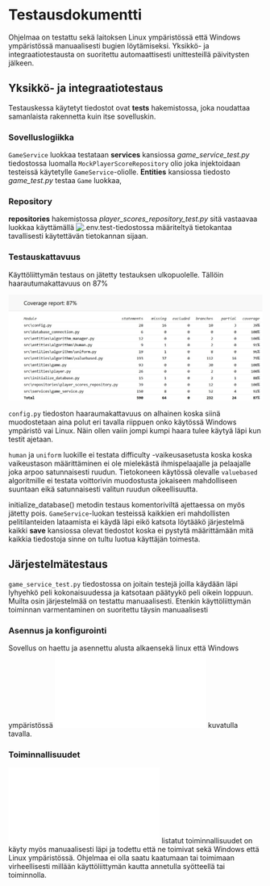 # Testausdokumentti

Ohjelmaa on testattu sekä laitoksen Linux ympäristössä että Windows ympäristössä manuaalisesti bugien löytämiseksi. Yksikkö- ja integraatiotestausta on suoritettu automaattisesti unittesteillä päivitysten jälkeen.

## Yksikkö- ja integraatiotestaus
Testauskessa käytetyt tiedostot ovat **tests** hakemistossa, joka noudattaa samanlaista rakennetta kuin itse sovelluskin.

### Sovelluslogiikka
`GameService` luokkaa testataan **services** kansiossa *game_service_test.py* tiedostossa luomalla `MockPlayerScoreRepository` olio joka injektoidaan testeissä käytetylle `GameService`-oliolle. **Entities** kansiossa tiedosto *game_test.py* testaa `Game` luokkaa,

### Repository
**repositories** hakemistossa *player_scores_repository_test.py* sitä vastaavaa luokkaa käyttämällä ![.env.test](../.env.test)-tiedostossa määriteltyä tietokantaa tavallisesti käytettävän tietokannan sijaan.

### Testauskattavuus
Käyttöliittymän testaus on jätetty testauksen ulkopuolelle. Tällöin haarautumakattavuus on 87%

![](./dokumentaatio/kuvat/haaraumakattavuus.jpg)

`config.py` tiedoston haaraumakattavuus on alhainen koska siinä muodostetaan aina polut eri tavalla riippuen onko käytössä Windows ympäristö vai Linux. Näin ollen vaiin jompi kumpi haara tulee käytyä läpi kun testit ajetaan.

`human` ja `uniform` luokille ei testata difficulty -vaikeusasetusta koska koska vaikeustason määrittäminen ei ole mielekästä ihmispelaajalle ja pelaajalle joka arpoo satunnaisesti ruudun. Tietokoneen käytössä olevalle `valuebased` algoritmille ei testata voittorivin muodostusta jokaiseen mahdolliseen suuntaan eikä satunnaisesti valitun ruudun oikeellisuutta.

initialize_database() metodin testaus komentoriviltä ajettaessa on myös jätetty pois. `GameService`-luokan testeissä kaikkien eri mahdollisten pelitilanteiden lataamista ei käydä läpi eikö katsota löytääkö järjestelmä kaikki **save** kansiossa olevat tiedostot koska ei pystytä määrittämään mitä kaikkia tiedostoja sinne on tultu luotua käyttäjän toimesta.

## Järjestelmätestaus
`game_service_test.py` tiedostossa on joitain testejä joilla käydään läpi lyhyehkö peli kokonaisuudessa ja katsotaan päätyykö peli oikein loppuun. Muilta osin järjestelmää on testattu manuaalisesti. Etenkin käyttöliittymän toiminnan varmentaminen on suoritettu täysin manuaalisesti

### Asennus ja konfigurointi
Sovellus on haettu ja asennettu alusta alkaensekä linux että Windows ympäristössä ![käyttöohjeessa](../dokumentaatio/kayttoohje.md) kuvatulla tavalla.

### Toiminnallisuudet
![Määrittelydokumentissa](../dokumentaatio/vaatimusmaarittely.md) listatut toiminnallisuudet on käyty myös manuaalisesti läpi ja todettu että ne toimivat sekä Windows että Linux ympäristössä. Ohjelmaa ei olla saatu kaatumaan tai toimimaan virheellisesti millään käyttöliittymän kautta annetulla syötteellä tai toiminnolla.
